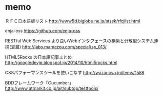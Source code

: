 memo
====

ＲＦＣ日本語版リスト
http://www5d.biglobe.ne.jp/stssk/rfcjlist.html

enja-oss
https://github.com/enja-oss

RESTful Web Services より良いWebインタフェースの構築と分散型システム連携(豆蔵)
http://labo.mamezou.com/special/sp_013/

HTML5Rocks の日本語記事まとめ
http://googledevjp.blogspot.jp/2014/10/html5rocks.html

CSSパフォーマンスツールを使いこなす
http://wazanova.jp/items/1588

BDDフレームワーク「Cucumber」
http://www.atmarkit.co.jp/ait/subtop/testtools/
